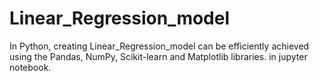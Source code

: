 # Linear_Regression_model
In Python, creating Linear_Regression_model can be efficiently achieved using the Pandas,  NumPy, Scikit-learn and Matplotlib libraries. in jupyter notebook.
